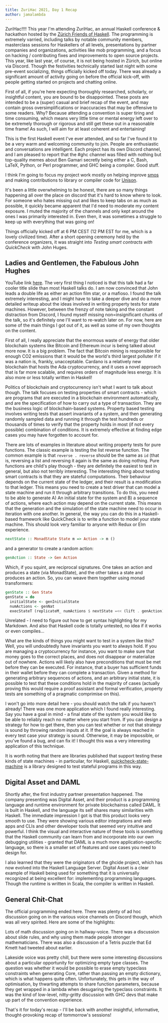 ```yaml
---
title: ZuriHac 2021, Day 1 Recap
author: jamalambda
---
```


ZuriHac!!!! This year I'm attending ZuriHac, an annual Haskell conference & hackathon hosted by the
[Zürich Friends of Haskell](https://zfoh.ch/). The programming is extremely varried, including talks by notable
community members, masterclass sessions for Haskellers of all levels, presentations by partner companies and
organizations, activities like mob programming, and a focus on hacking / contributing fixes and improvements to open
source projects. This year, like last year, of course, it is not being hosted in Zürich, but online via Discord. Though
the festivities technically started last night with some pre-event socializing, things officially kicked off today.
There was already a significant amount of activity going on before the official kick-off, with people getting started on
projects and chatting online.

First of all, if you're here expecting thoroughly researched, scholarly, or insightful content, you are bound to be
disappointed. These posts are intended to be a (super) casual and brief recap of the event, and may contain gross
oversimplifications or inaccuracies that may be offensive to some readers. Why? Because attending a convention is super
tiring and time consuming, which means very little time or mental energy left over to be extremely thorough or rigorous
and still get these out in a reasonable time frame! As such, I will aim for at least coherent and entertaining!

This is the first Haskell event I've ever attended, and so far I've found it to be a very warm and welcoming community
to join. People are enthusiastic and conversations are intelligent. Each project has its own Discord channel, and I am
pleased to report that the #ghc channel was filled with nothing but top-quality memes about Ben Gamari secretly being
either a C, Bash, LaTeX, Python, or Perl programmer, and GHC being a compiler. Good stuff.

I think I'm going to focus my project work mostly on helping improve [smos](https://smos.online/) and making
contributions to library or compiler code for [Unison](https://www.unisonweb.org/).

It's been a little overwhelming to be honest, there are so many things happening all over the place on discord that it's
hard to know where to look. For someone who hates missing out and likes to keep tabs on as much as possible, it quickly
became apparent that I'd need to moderate my content exposure. I muted the majority of the channels and only kept around
the ones I was primarily interested in. Even then, it was sometimes a struggle to keep up with everything that was going
on!

Things officially kicked off at 6 PM CEST (12 PM EST for me, which is a lovely civilized time). After a short opening
ceremony held by the conference organizers, it was straight into _Testing smart contracts with QuickCheck_ with John
Huges.


## Ladies and Gentlemen, the Fabulous John Hughes

YouTube link [here](https://www.youtube.com/watch?v=n4IgYrc0pes). The very first thing I noticed is that this talk had a
far cooler title slide than most Haskell talks do. I am now convinced that John leads a double life as either an action
film star, or a mafioso. I found the talk extremely interesting, and I might have to take a deeper dive and do a more
detailed writeup about the ideas involved in writing property tests for state machines. However, between the
frenzy of note taking and the constant distraction from Discord, I found myself missing non=insignificant chunks of the
talk, so it's definitely one I'll want to re-watch later on. For now, here are some of the main things I got out of it,
as well as some of my own thoughts on the content.

First of all, I really appreciate that the enormous waste of energy that older blockchain systems like Bitcoin and
Ethereum incur is being talked about more now. It is a big problem. The fact that Bitcoin mining is responsible for
enough CO2 emissions that it would be the world's third largest polluter if it was a nation is, frankly, unacceptable.
Cardano is a relatively new blockchain that hosts the Ada cryptocurrency, and it uses a novel approach that is far more
scalable, and requires orders of magnitude less energy. It is also more or less totally written in Haskell!

Politics of blockchain and cryptocurrency isn't what I want to talk about though. The talk focuses on testing properties
of smart contracts - which are programs that are executed in a blockchain environment automatically, and are the
specification of how to carry out a type of transaction. They are the business logic of blockchain-based systems.
Property based testing involves writing tests that assert invariants of a system, and then generating randomly sampled
data and running it through the test hundreds or thousands of times to verify that the property holds in most (if not
every possible) combination of conditions. It is extremely effective at finding edge cases you may have forgotten to
account for.

There are lots of examples in literature about writing property tests for pure functions. The classic example is testing
the list reverse function. The common example is that `reverse . reverse` should be the same as `id` (that is,
reversing a list and reversing it again is the same as doing nothing. Pure functions are child's play though - they are
definitely the easiest to test in general, but also not terribly interesting. The interesting thing about testing smart
contracts is that they are stateful computations. Their behaviour depends on the current state of the ledger, and their
result is a modification to that ledger. This means you need to create a test driver that can model a state machine and
run it through arbitrary transitions. To do this, you need to be able to generate A) An initial state for the system and
B) a sequence of actions, where each action may depend on the current state. This means that the generation and the
simulation of the state machine need to occur in iteration with one another. In general, the way you can do this in a
Haskell-based framework like QuickCheck is to write a function to model your state machine. This should look very
familiar to anyone with Redux or Elm experience.

```haskell
nextState :: MonadState State m => Action -> m ()
```

and a generator to create a random action:

```haskell
genAction :: State -> Gen Action
```

Which, if you squint, are reciprocal signatures. One takes an action and produces a state (via MonadState),
and the other takes a state and produces an action. So, you can weave them together using monad transformers:

```haskell
genState :: Gen State
genState = do
  initialState <- genInitialState
  numActions <- genNat
  execStateT (replicateM_ numActions $ nextState =<< (lift . genAction) =<< get) initialState
```

Unrelated - I need to figure out how to get syntax highlighting for my Markdown. And also that Haskell code is totally
untested, no idea if it works or even compiles...

What are the kinds of things you might want to test in a system like this? Well, you will undoubtedly have invariants
you want to always hold. If you are managing a cryptocurrency for instance, you want to make sure that money goes to the
correct places, and does not disappear or materialize out of nowhere. Actions will likely also have preconditions that
must be met before they can be executed. For instance, that a buyer has sufficient funds in their wallet before they can
complete a transaction. Given a method for generating arbitrary sequences of actions, and an arbitrary initial state, it
is possible to test that these conditions hold in the majority of cases (actually proving this would require a proof
assistant and formal verification, property tests are something of a pragmatic comprimise on this).

I won't go into more detail here - you should watch the talk if you haven't already! There was one more application
which I found really interesting. Say you have a goal in mind - a final state of the system you would like to be able to
reliably reach no matter where you start from. If you can design a strategy for how to get there, then you can test
whether or not that strategy is sound by throwing random inputs at it. If the goal is always reached in every test case
your strategy is sound. Otherwise, it may be impossible, or you've found a bug, and can fix it! I thought this was a
very interesting application of this technique.

It is worth noting that there are libraries published that support testing these kinds of state machines - in
particuilar, for Haskell, [quickcheck-state-machine](https://hackage.haskell.org/package/quickcheck-state-machine) is
a library designed to test stateful programs in this way.

## Digital Asset and DAML

Shortly after, the first industry partner presentation happened. The company presenting was Digital Asset, and their
product is a programming language and runtime environment for private blockchainss called DAML. It is built in Haskell,
and the language its self shares many similarities with Haskell. The immediate impression I got is that this product
looks very smooth to use. They were showing various editor integrations and web apps and CLIs and other developer tools
that seemed very intuitive and powerful. I think the visual and interactive nature of these tools is something that the
Haskell community can learn from and incorporate into our own debugging utilities - granted that DAML is a much more
application-specific language, so there is a smaller set of features and use cases you need to design for.

I also learned that they were the originators of the ghcide project, which has now evolved into the Haskell Language
Server. Digital Asset is a clear example of Haskell being used for something that it is universally recognized at being
excellent for: implementing programming languages. Though the runtime is written in Scala, the compiler is written in
Haskell.

## General Chit-Chat

The official programming ended here. There was plenty of ad hoc discussion going on in the various voice channels on
Discord though, which was all very spirited. Here are some of the highlights:

Lots of math discussion going on in hallway-voice. There was a discussion about slide rules, and why using them made
people stronger mathematicians. There was also a discussion of a Tetris puzzle that Ed Kmett had tweeted about earlier.

Lakeside voice was pretty chill, but there were some interesting discussions about a particular opportunity for
optimizing empty type classes. The question was whether it would be possible to erase empty typeclass constraints when
generating Core, rather than passing an empty dictionary, which is what happens quite often. Unfortunately, this gets in
the way of optimisation, by thwarting attempts to share function parameters, because they get wrapped in a lambda when
desugaring the typeclass constraints. It was the kind of low-level, nitty-gritty discussion with GHC devs that make up
part of the convention experience.

That's it for today's recap - I'll be back with another insightful, informative, thought-provoking recap of tommorrow's
sessions!
